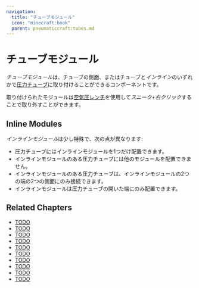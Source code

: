 ```yaml
---
navigation:
  title: "チューブモジュール"
  icon: "minecraft:book"
  parent: pneumaticcraft:tubes.md
---
```


# チューブモジュール

*チューブモジュール*は、チューブの側面、またはチューブと*インライン*のいずれかで[圧力チューブ](./pressure_tubes.md)に取り付けることができるコンポーネントです。

取り付けられたモジュールは[空気圧レンチ](../pneumatic_wrench.md)を使用して*スニーク+右クリック*することで取り外すことができます。

<a name="inline"></a>
## Inline Modules

*インラインモジュール*は少し特殊で、次の点が異なります:
- 圧力チューブにはインラインモジュールを1つだけ配置できます。
- インラインモジュールのある圧力チューブには他のモジュールを配置できません。
- インラインモジュールのある圧力チューブは、インラインモジュールの2つの端の2つの側面にのみ接続できます。
- インラインモジュールは圧力チューブの開いた端にのみ配置できます。

## Related Chapters

- [TODO](./safety_module.md)
- [TODO](./pressure_gauge_module.md)
- [TODO](./flow_detector_module.md)
- [TODO](./air_grate_module.md)
- [TODO](./regulator_module.md)
- [TODO](./charging_module.md)
- [TODO](./logistics_module.md)
- [TODO](./redstone_module.md)
- [TODO](./thermostat_module.md)
- [TODO](./vacuum_module.md)



